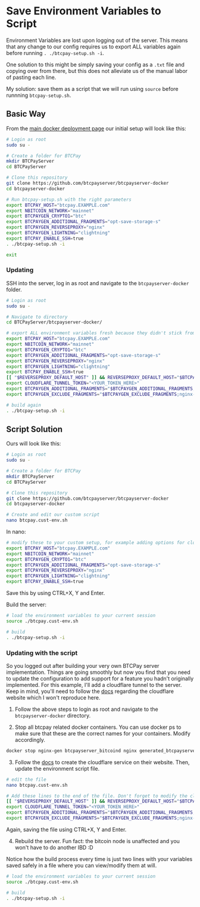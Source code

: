 # Save Environment Variables to Script

Environment Variables are lost upon logging out of the server. This means that any change to our config requires us to export ALL variables again before running `. ./btcpay-setup.sh -i`.

One solution to this might be simply saving your config as a `.txt` file and copying over from there, but this does not alleviate us of the manual labor of pasting each line.

My solution: save them as a script that we will run using `source` before runnning `btcpay-setup.sh`.

## Basic Way
From the [main docker deployment page](./README.md#full-installation-for-technical-users) our initial setup will look like this:

```bash
# Login as root
sudo su -

# Create a folder for BTCPay
mkdir BTCPayServer
cd BTCPayServer

# Clone this repository
git clone https://github.com/btcpayserver/btcpayserver-docker
cd btcpayserver-docker

# Run btcpay-setup.sh with the right parameters
export BTCPAY_HOST="btcpay.EXAMPLE.com"
export NBITCOIN_NETWORK="mainnet"
export BTCPAYGEN_CRYPTO1="btc"
export BTCPAYGEN_ADDITIONAL_FRAGMENTS="opt-save-storage-s"
export BTCPAYGEN_REVERSEPROXY="nginx"
export BTCPAYGEN_LIGHTNING="clightning"
export BTCPAY_ENABLE_SSH=true
. ./btcpay-setup.sh -i

exit
```

### Updating
SSH into the server, log in as root and navigate to the `btcpayserver-docker` folder.
```bash
# Login as root
sudo su -

# Navigate to directory
cd BTCPayServer/btcpayserver-docker/

# export ALL environment variables fresh because they didn't stick from the first time.
export BTCPAY_HOST="btcpay.EXAMPLE.com"
export NBITCOIN_NETWORK="mainnet"
export BTCPAYGEN_CRYPTO1="btc"
export BTCPAYGEN_ADDITIONAL_FRAGMENTS="opt-save-storage-s"
export BTCPAYGEN_REVERSEPROXY="nginx"
export BTCPAYGEN_LIGHTNING="clightning"
export BTCPAY_ENABLE_SSH=true
[[ "$REVERSEPROXY_DEFAULT_HOST" ]] && REVERSEPROXY_DEFAULT_HOST="$BTCPAY_HOST"
export CLOUDFLARE_TUNNEL_TOKEN="<YOUR_TOKEN_HERE>"
export BTCPAYGEN_ADDITIONAL_FRAGMENTS="$BTCPAYGEN_ADDITIONAL_FRAGMENTS;opt-add-cloudflared"
export BTCPAYGEN_EXCLUDE_FRAGMENTS="$BTCPAYGEN_EXCLUDE_FRAGMENTS;nginx-https"

# build again
. ./btcpay-setup.sh -i
```

## Script Solution
Ours will look like this:

```bash
# Login as root
sudo su -

# Create a folder for BTCPay
mkdir BTCPayServer
cd BTCPayServer

# Clone this repository
git clone https://github.com/btcpayserver/btcpayserver-docker
cd btcpayserver-docker

# Create and edit our custom script
nano btcpay.cust-env.sh
```

In nano:
```bash
# modify these to your custom setup, for example adding options for cloudflare tunnel support
export BTCPAY_HOST="btcpay.EXAMPLE.com"
export NBITCOIN_NETWORK="mainnet"
export BTCPAYGEN_CRYPTO1="btc"
export BTCPAYGEN_ADDITIONAL_FRAGMENTS="opt-save-storage-s"
export BTCPAYGEN_REVERSEPROXY="nginx"
export BTCPAYGEN_LIGHTNING="clightning"
export BTCPAY_ENABLE_SSH=true
```
Save this by using CTRL+X, Y and Enter.

Build the server:
```bash
# load the environment variables to your current session
source ./btcpay.cust-env.sh

# build
. ./btcpay-setup.sh -i
```

### Updating with the script

So you logged out after building your very own BTCPay server implementation. 
Things are going smoothly but now you find that you need to update the configuration to add support for a feature you hadn't originally implemented.
For this example, I'll add a cloudflare tunnel to the server. Keep in mind, you'll need to follow the [docs](./docs/cloudflare-tunnel.md) regarding the cloudflare website which I won't reproduce here.

1. Follow the above steps to login as root and navigate to the `btcpayserver-docker` directory.

2. Stop all btcpay related docker containers. You can use docker ps to make sure that these are the correct names for your containers. Modify accordingly.
```bash
docker stop nginx-gen btcpayserver_bitcoind nginx generated_btcpayserver_1 generated_nbxplorer_1 tor-gen generated_postgres_1 tor
```

3. Follow the [docs](./docs/cloudflare-tunnel.md) to create the cloudflare service on their website. Then, update the environment script file.
```bash
# edit the file
nano btcpay.cust-env.sh

# Add these lines to the end of the file. Don't forget to modify the cloudflare tunnel token.
[[ "$REVERSEPROXY_DEFAULT_HOST" ]] && REVERSEPROXY_DEFAULT_HOST="$BTCPAY_HOST"
export CLOUDFLARE_TUNNEL_TOKEN="<YOUR_TOKEN_HERE>"
export BTCPAYGEN_ADDITIONAL_FRAGMENTS="$BTCPAYGEN_ADDITIONAL_FRAGMENTS;opt-add-cloudflared"
export BTCPAYGEN_EXCLUDE_FRAGMENTS="$BTCPAYGEN_EXCLUDE_FRAGMENTS;nginx-https"
```
Again, saving the file using CTRL+X, Y and Enter.

4. Rebuild the server. Fun fact: the bitcoin node is unaffected and you won't have to do another IBD :D

Notice how the build process every time is just two lines with your variables saved safely in a file where you can view/modify them at will.
```bash
# load the environment variables to your current session
source ./btcpay.cust-env.sh

# build
. ./btcpay-setup.sh -i
```
